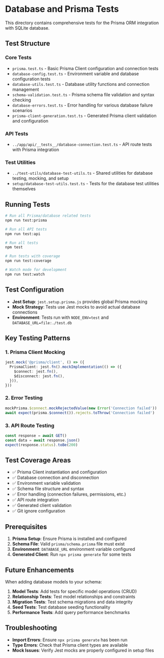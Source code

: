# Database and Prisma Tests

This directory contains comprehensive tests for the Prisma ORM integration with SQLite database.

## Test Structure

### Core Tests
- `prisma.test.ts` - Basic Prisma Client configuration and connection tests
- `database-config.test.ts` - Environment variable and database configuration tests
- `database-utils.test.ts` - Database utility functions and connection management
- `schema-validation.test.ts` - Prisma schema file validation and syntax checking
- `database-errors.test.ts` - Error handling for various database failure scenarios
- `prisma-client-generation.test.ts` - Generated Prisma client validation and configuration

### API Tests
- `../app/api/__tests__/database-connection.test.ts` - API route tests with Prisma integration

### Test Utilities
- `../test-utils/database-test-utils.ts` - Shared utilities for database testing, mocking, and setup
- `setup/database-test-utils.test.ts` - Tests for the database test utilities themselves

## Running Tests

```bash
# Run all Prisma/database related tests
npm run test:prisma

# Run all API tests
npm run test:api

# Run all tests
npm test

# Run tests with coverage
npm run test:coverage

# Watch mode for development
npm run test:watch
```

## Test Configuration

- **Jest Setup**: `jest.setup.prisma.js` provides global Prisma mocking
- **Mock Strategy**: Tests use Jest mocks to avoid actual database connections
- **Environment**: Tests run with `NODE_ENV=test` and `DATABASE_URL=file:./test.db`

## Key Testing Patterns

### 1. Prisma Client Mocking
```typescript
jest.mock('@prisma/client', () => ({
  PrismaClient: jest.fn().mockImplementation(() => ({
    $connect: jest.fn(),
    $disconnect: jest.fn(),
  })),
}))
```

### 2. Error Testing
```typescript
mockPrisma.$connect.mockRejectedValue(new Error('Connection failed'))
await expect(prisma.$connect()).rejects.toThrow('Connection failed')
```

### 3. API Route Testing
```typescript
const response = await GET()
const data = await response.json()
expect(response.status).toBe(200)
```

## Test Coverage Areas

- ✅ Prisma Client instantiation and configuration
- ✅ Database connection and disconnection
- ✅ Environment variable validation
- ✅ Schema file structure and syntax
- ✅ Error handling (connection failures, permissions, etc.)
- ✅ API route integration
- ✅ Generated client validation
- ✅ Git ignore configuration

## Prerequisites

1. **Prisma Setup**: Ensure Prisma is installed and configured
2. **Schema File**: Valid `prisma/schema.prisma` file must exist
3. **Environment**: `DATABASE_URL` environment variable configured
4. **Generated Client**: Run `npx prisma generate` for some tests

## Future Enhancements

When adding database models to your schema:

1. **Model Tests**: Add tests for specific model operations (CRUD)
2. **Relationship Tests**: Test model relationships and constraints
3. **Migration Tests**: Test schema migrations and data integrity
4. **Seed Tests**: Test database seeding functionality
5. **Performance Tests**: Add query performance benchmarks

## Troubleshooting

- **Import Errors**: Ensure `npx prisma generate` has been run
- **Type Errors**: Check that Prisma client types are available
- **Mock Issues**: Verify Jest mocks are properly configured in setup files